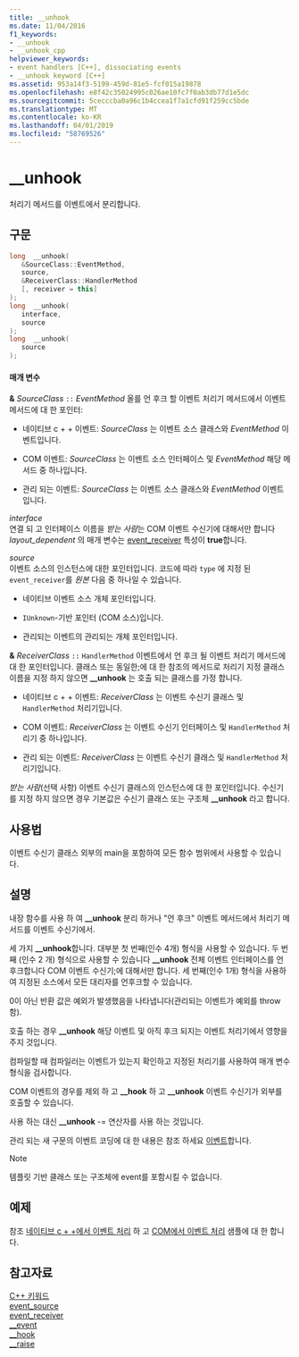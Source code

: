 ```yaml
---
title: __unhook
ms.date: 11/04/2016
f1_keywords:
- __unhook
- __unhook_cpp
helpviewer_keywords:
- event handlers [C++], dissociating events
- __unhook keyword [C++]
ms.assetid: 953a14f3-5199-459d-81e5-fcf015a19878
ms.openlocfilehash: e8f42c35024995c026ae10fc7f0ab3db77d1e5dc
ms.sourcegitcommit: 5cecccba0a96c1b4ccea1f7a1cfd91f259cc5bde
ms.translationtype: MT
ms.contentlocale: ko-KR
ms.lasthandoff: 04/01/2019
ms.locfileid: "58769526"
---
```

# <a name="unhook"></a>__unhook

처리기 메서드를 이벤트에서 분리합니다.

## <a name="syntax"></a>구문

```cpp
long  __unhook(
   &SourceClass::EventMethod,
   source,
   &ReceiverClass::HandlerMethod
   [, receiver = this]
);
long  __unhook(
   interface,
   source
);
long  __unhook(
   source
);
```

#### <a name="parameters"></a>매개 변수

**&** *SourceClass* `::` *EventMethod* 올를 언 후크 할 이벤트 처리기 메서드에서 이벤트 메서드에 대 한 포인터:

- 네이티브 c + + 이벤트: *SourceClass* 는 이벤트 소스 클래스와 *EventMethod* 이벤트입니다.

- COM 이벤트: *SourceClass* 는 이벤트 소스 인터페이스 및 *EventMethod* 해당 메서드 중 하나입니다.

- 관리 되는 이벤트: *SourceClass* 는 이벤트 소스 클래스와 *EventMethod* 이벤트입니다.

*interface*<br/>
연결 되 고 인터페이스 이름을 *받는 사람*는 COM 이벤트 수신기에 대해서만 합니다 *layout_dependent* 의 매개 변수는 [event_receiver](../windows/attributes/event-receiver.md) 특성이 **true**합니다.

*source*<br/>
이벤트 소스의 인스턴스에 대한 포인터입니다. 코드에 따라 `type` 에 지정 된 `event_receiver`를 *원본* 다음 중 하나일 수 있습니다.

- 네이티브 이벤트 소스 개체 포인터입니다.

- `IUnknown`-기반 포인터 (COM 소스)입니다.

- 관리되는 이벤트의 관리되는 개체 포인터입니다.

**&** *ReceiverClass* `::` `HandlerMethod` 이벤트에서 언 후크 될 이벤트 처리기 메서드에 대 한 포인터입니다. 클래스 또는 동일한;에 대 한 참조의 메서드로 처리기 지정 클래스 이름을 지정 하지 않으면 **__unhook** 는 호출 되는 클래스를 가정 합니다.

- 네이티브 c + + 이벤트: *ReceiverClass* 는 이벤트 수신기 클래스 및 `HandlerMethod` 처리기입니다.

- COM 이벤트: *ReceiverClass* 는 이벤트 수신기 인터페이스 및 `HandlerMethod` 처리기 중 하나입니다.

- 관리 되는 이벤트: *ReceiverClass* 는 이벤트 수신기 클래스 및 `HandlerMethod` 처리기입니다.

*받는 사람*(선택 사항) 이벤트 수신기 클래스의 인스턴스에 대 한 포인터입니다. 수신기를 지정 하지 않으면 경우 기본값은 수신기 클래스 또는 구조체 **__unhook** 라고 합니다.

## <a name="usage"></a>사용법

이벤트 수신기 클래스 외부의 main을 포함하여 모든 함수 범위에서 사용할 수 있습니다.

## <a name="remarks"></a>설명

내장 함수를 사용 하 여 **__unhook** 분리 하거나 "언 후크" 이벤트 메서드에서 처리기 메서드를 이벤트 수신기에서.

세 가지 **__unhook**합니다. 대부분 첫 번째(인수 4개) 형식을 사용할 수 있습니다. 두 번째 (인수 2 개) 형식으로 사용할 수 있습니다 **__unhook** 전체 이벤트 인터페이스를 언 후크합니다 COM 이벤트 수신기;에 대해서만 합니다. 세 번째(인수 1개) 형식을 사용하여 지정된 소스에서 모든 대리자를 언후크할 수 있습니다.

0이 아닌 반환 값은 예외가 발생했음을 나타냅니다(관리되는 이벤트가 예외를 throw함).

호출 하는 경우 **__unhook** 해당 이벤트 및 아직 후크 되지는 이벤트 처리기에서 영향을 주지 것입니다.

컴파일할 때 컴파일러는 이벤트가 있는지 확인하고 지정된 처리기를 사용하여 매개 변수 형식을 검사합니다.

COM 이벤트의 경우를 제외 하 고 **__hook** 하 고 **__unhook** 이벤트 수신기가 외부를 호출할 수 있습니다.

사용 하는 대신 **__unhook** -= 연산자를 사용 하는 것입니다.

관리 되는 새 구문의 이벤트 코딩에 대 한 내용은 참조 하세요 [이벤트](../extensions/event-cpp-component-extensions.md)합니다.

> [!NOTE]
>  템플릿 기반 클래스 또는 구조체에 event를 포함시킬 수 없습니다.

## <a name="example"></a>예제

참조 [네이티브 c + +에서 이벤트 처리](../cpp/event-handling-in-native-cpp.md) 하 고 [COM에서 이벤트 처리](../cpp/event-handling-in-com.md) 샘플에 대 한 합니다.

## <a name="see-also"></a>참고자료

[C++ 키워드](../cpp/keywords-cpp.md)<br/>
[event_source](../windows/attributes/event-source.md)<br/>
[event_receiver](../windows/attributes/event-receiver.md)<br/>
[__event](../cpp/event.md)<br/>
[__hook](../cpp/hook.md)<br/>
[__raise](../cpp/raise.md)